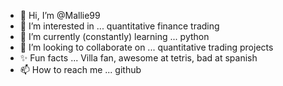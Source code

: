 - 👋 Hi, I’m @Mallie99
- 👀 I’m interested in ... quantitative finance trading
- 🌱 I’m currently (constantly) learning ... python
- 💞️ I’m looking to collaborate on ... quantitative trading projects
- ✨ Fun facts ... Villa fan, awesome at tetris, bad at spanish   
- 📫 How to reach me ... github

<!---
Mallie99/Mallie99 is a ✨ special ✨ repository because its `README.md` (this file) appears on your GitHub profile.
You can click the Preview link to take a look at your changes.
--->

